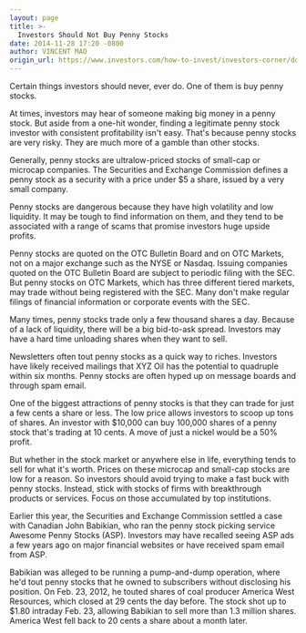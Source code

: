 ```yaml
---
layout: page
title: >-
  Investors Should Not Buy Penny Stocks
date: 2014-11-28 17:20 -0800
author: VINCENT MAO
origin_url: https://www.investors.com/how-to-invest/investors-corner/do-not-buy-penny-stocks/
---
```


Certain things investors should never, ever do. One of them is buy penny stocks.

At times, investors may hear of someone making big money in a penny stock. But aside from a one-hit wonder, finding a legitimate penny stock investor with consistent profitability isn't easy. That's because penny stocks are very risky. They are much more of a gamble than other stocks.

Generally, penny stocks are ultralow-priced stocks of small-cap or microcap companies. The Securities and Exchange Commission defines a penny stock as a security with a price under \$5 a share, issued by a very small company.

Penny stocks are dangerous because they have high volatility and low liquidity. It may be tough to find information on them, and they tend to be associated with a range of scams that promise investors huge upside profits.

Penny stocks are quoted on the OTC Bulletin Board and on OTC Markets, not on a major exchange such as the NYSE or Nasdaq. Issuing companies quoted on the OTC Bulletin Board are subject to periodic filing with the SEC. But penny stocks on OTC Markets, which has three different tiered markets, may trade without being registered with the SEC. Many don't make regular filings of financial information or corporate events with the SEC.

Many times, penny stocks trade only a few thousand shares a day. Because of a lack of liquidity, there will be a big bid-to-ask spread. Investors may have a hard time unloading shares when they want to sell.

Newsletters often tout penny stocks as a quick way to riches. Investors have likely received mailings that XYZ Oil has the potential to quadruple within six months. Penny stocks are often hyped up on message boards and through spam email.

One of the biggest attractions of penny stocks is that they can trade for just a few cents a share or less. The low price allows investors to scoop up tons of shares. An investor with \$10,000 can buy 100,000 shares of a penny stock that's trading at 10 cents. A move of just a nickel would be a 50% profit.

But whether in the stock market or anywhere else in life, everything tends to sell for what it's worth. Prices on these microcap and small-cap stocks are low for a reason. So investors should avoid trying to make a fast buck with penny stocks. Instead, stick with stocks of firms with breakthrough products or services. Focus on those accumulated by top institutions.

Earlier this year, the Securities and Exchange Commission settled a case with Canadian John Babikian, who ran the penny stock picking service Awesome Penny Stocks (ASP). Investors may have recalled seeing ASP ads a few years ago on major financial websites or have received spam email from ASP.

Babikian was alleged to be running a pump-and-dump operation, where he'd tout penny stocks that he owned to subscribers without disclosing his position. On Feb. 23, 2012, he touted shares of coal producer America West Resources, which closed at 29 cents the day before. The stock shot up to \$1.80 intraday Feb. 23, allowing Babikian to sell more than 1.3 million shares. America West fell back to 20 cents a share about a month later.
